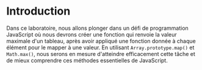 # Introduction

Dans ce laboratoire, nous allons plonger dans un défi de programmation JavaScript où nous devrons créer une fonction qui renvoie la valeur maximale d'un tableau, après avoir appliqué une fonction donnée à chaque élément pour le mapper à une valeur. En utilisant `Array.prototype.map()` et `Math.max()`, nous serons en mesure d'atteindre efficacement cette tâche et de mieux comprendre ces méthodes essentielles de JavaScript.
